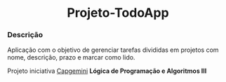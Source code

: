 <h1 align="center">Projeto-TodoApp</h1>

### Descrição

Aplicação com o objetivo de gerenciar tarefas divididas em projetos com nome, descrição, prazo e marcar como lido.

Projeto iniciativa [Capgemini](https://www.capgemini.com/br-pt/)  **Lógica de Programação e Algoritmos III**
